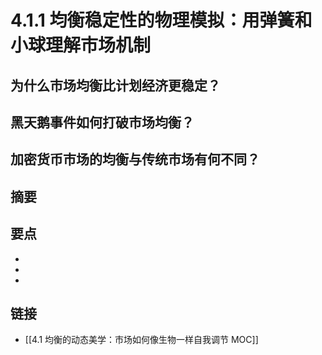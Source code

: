 # 4.1.1 均衡稳定性的物理模拟：用弹簧和小球理解市场机制

## 为什么市场均衡比计划经济更稳定？


## 黑天鹅事件如何打破市场均衡？


## 加密货币市场的均衡与传统市场有何不同？


## 摘要


## 要点

- 
- 
- 

## 链接

- [[4.1 均衡的动态美学：市场如何像生物一样自我调节 MOC]]
